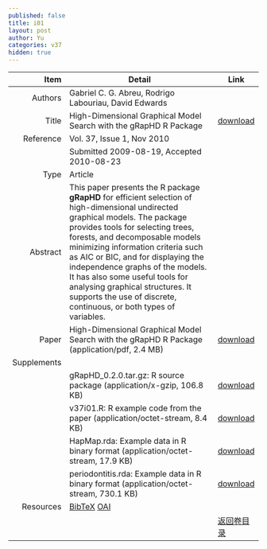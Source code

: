 ```yaml
---
published: false
title: i01
layout: post
author: Yu
categories: v37
hidden: true
---
```


| Item | Detail | Link |
|---:|---|---|
| Authors | Gabriel C. G. Abreu, Rodrigo Labouriau, David Edwards| |
| Title |High-Dimensional Graphical Model Search with the gRapHD R Package | [download](http://www.jstatsoft.org/v37/i01/paper) |
| Reference |Vol. 37, Issue 1, Nov 2010 | |
| | Submitted 2009-08-19, Accepted 2010-08-23| | 
| Type | Article| |
| Abstract | This paper presents the R package <b>gRapHD</b> for efficient selection of high-dimensional undirected graphical models. The package provides tools for selecting trees, forests, and decomposable models minimizing information criteria such as AIC or BIC, and for displaying the independence graphs of the models. It has also some useful tools for analysing graphical structures. It supports the use of discrete, continuous, or both types of variables.| |
| Paper | High-Dimensional Graphical Model Search with the gRapHD R Package  (application/pdf, 2.4 MB)| [download](http://www.jstatsoft.org/v37/i01/paper) |
| Supplements | | |
| |gRapHD_0.2.0.tar.gz: R source package  (application/x-gzip, 106.8 KB)|  [download](http://www.jstatsoft.org/v37/i01/supp/1) |
| |v37i01.R: R example code from the paper  (application/octet-stream, 8.4 KB)|  [download](http://www.jstatsoft.org/v37/i01/supp/2) |
| |HapMap.rda: Example data in R binary format  (application/octet-stream, 17.9 KB)|  [download](http://www.jstatsoft.org/v37/i01/supp/3) |
| |periodontitis.rda: Example data in R binary format  (application/octet-stream, 730.1 KB)|  [download](http://www.jstatsoft.org/v37/i01/supp/4) |
| Resources | [BibTeX](http://www.jstatsoft.org/v37/i01/bibtex) [OAI](http://www.jstatsoft.org/oai?verb=GetRecord&identifier=oai.jstatsoft/v37/i01&prefix=oai_dc)| |
| |  | [返回卷目录]({{site.baseurl}}/volume/v37.html) |